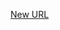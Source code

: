 



[New URL](../file-___home_harshil_Desktop_open-source_palisadoes_talawa_lib_widgets_raised_round_edge_button/)


